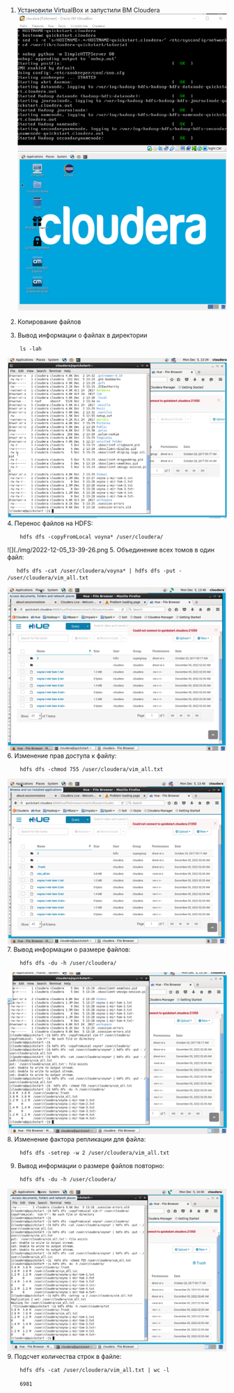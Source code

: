 1. Установили VirtualBox и запустили ВМ Cloudera
![](./img/2022-12-02_13-06-43.png)
![](./img/2022-12-02_13-32-46.png)
2. Копирование файлов

3. Вывод информации о файлах в директории
```
    ls -lah
```
![](./img/2022-12-05_13-34-22.png)
4. Перенос файлов на HDFS:
```
    hdfs dfs -copyFromLocal voyna* /user/cloudera/
```
![](./img/2022-12-05_13-39-26.png
5. Объединение всех томов в один файл:
```
   hdfs dfs -cat /user/cloudera/voyna* | hdfs dfs -put - /user/cloudera/vim_all.txt
```
![](./img/2022-12-05_13-46-46.png)
6. Изменение прав доступа к файлу:
```
    hdfs dfs -chmod 755 /user/cloudera/vim_all.txt
```
![](./img/2022-12-05_13-49-13.png)
7. Вывод информации о размере файлов:
```
    hdfs dfs -du -h /user/cloudera/
```
![](./img/2022-12-05_13-50-38.png)
8. Изменение фактора репликации для файла:
```
    hdfs dfs -setrep -w 2 /user/cloudera/vim_all.txt
```
9. Вывод информации о размере файлов повторно:
```
    hdfs dfs -du -h /user/cloudera/
```
![](./img/2022-12-05_14-00-35.png)
9. Подсчет количества строк в файле: 
```
    hdfs dfs -cat /user/cloudera/vim_all.txt | wc -l

    6981
```